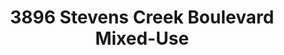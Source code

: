---
title: 3896 Stevens Creek Boulevard Mixed-Use
address: 3896 Stevens Creek Blvd, San Jose, CA 95117
developer: Holland Development
municipality: San Jose
units: 524
phase: Under Review
permits:
    PRE24-315:
        status: Complete
        initial_date: 2024-10-25
        final_date: 2024-12-13
        apn: [30325060]
        address: 3896 Stevens Creek Blvd, San Jose, CA 95117
        description: Enhanced Preliminary Review for a mixed-use project with 13,000 sf of commercial and 524 multifamily residential units, including Density Bonus.
        names: Douglas Oliver w/ TCA Architects; Holland Development LLC.
geometry: ['37.322896574497584', '-121.96868745690078']
published: True
---